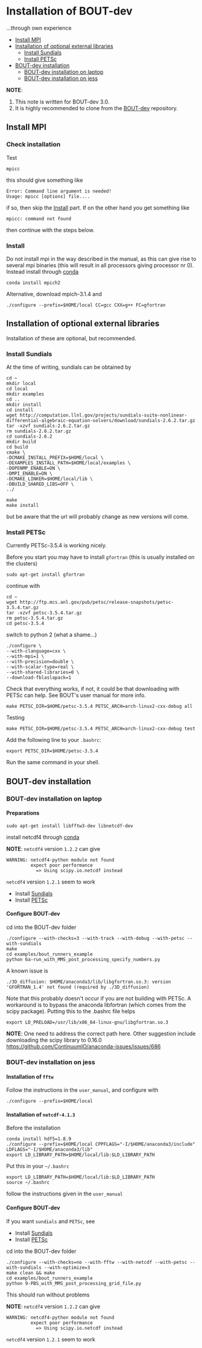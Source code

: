 # Installation of BOUT-dev

...through own experience

- [Install MPI](#install-mpi)
- [Installation of optional external libraries](#installation-of-optional-external-libraries)
    - [Install Sundials](#install-sundials)
    - [Install PETSc](#install-petsc)
- [BOUT-dev installation](#bout-dev-installation)
    - [BOUT-dev installation on laptop](#bout-dev-installation-on-laptop)
    - [BOUT-dev installation on jess](#bout-dev-installation-on-jess)

**NOTE**:

1. This note is written for BOUT-dev 3.0.
2. It is highly recommended to clone from the [BOUT-dev](https://github.com/boutproject/BOUT-dev) repository.

## Install MPI

### Check installation
Test

```
mpicc
```

this should give something like

```
Error: Command line argument is needed!
Usage: mpicc [options] file....
```

if so, then skip the [Install](#install) part. If on the other hand you get
something like

```
mpicc: command not found
```

then continue with the steps below.


### Install

Do not install mpi in the way described in the manual, as this can give rise to
several mpi binaries (this will result in all processors giving processor nr 0).
Instead install through [conda](python.md)

```
conda install mpich2
```

Alternative, download mpich-3.1.4 and

```
./configure --prefix=$HOME/local CC=gcc CXX=g++ FC=gfortran
```


## Installation of optional external libraries

Installation of these are optional, but recommended.

### Install Sundials

At the time of writing, sundials can be obtained by

```
cd ~
mkdir local
cd local
mkdir examples
cd ..
mkdir install
cd install
wget http://computation.llnl.gov/projects/sundials-suite-nonlinear-differential-algebraic-equation-solvers/download/sundials-2.6.2.tar.gz
tar -xzvf sundials-2.6.2.tar.gz
rm sundials-2.6.2.tar.gz
cd sundials-2.6.2
mkdir build
cd build
cmake \
-DCMAKE_INSTALL_PREFIX=$HOME/local \
-DEXAMPLES_INSTALL_PATH=$HOME/local/examples \
-DOPENMP_ENABLE=ON \
-DMPI_ENABLE=ON \
-DCMAKE_LINKER=$HOME/local/lib \
-DBUILD_SHARED_LIBS=OFF \
../

make
make install
```

but be aware that the url will probably change as new versions will come.

### Install PETSc

Currently PETSc-3.5.4 is working nicely.

Before you start you may have to install `gfortran` (this is usually installed
on the clusters)

```
sudo apt-get install gfortran
```

continue with

```
cd ~
wget http://ftp.mcs.anl.gov/pub/petsc/release-snapshots/petsc-3.5.4.tar.gz
tar -xzvf petsc-3.5.4.tar.gz
rm petsc-3.5.4.tar.gz
cd petsc-3.5.4
```

switch to python 2 (what a shame...)

```
./configure \
--with-clanguage=cxx \
--with-mpi=1 \
--with-precision=double \
--with-scalar-type=real \
--with-shared-libraries=0 \
--download-fblaslapack=1
```

Check that everything works, if not, it could be that downloading with PETSc
can help. See BOUT's user manual for more info.

```
make PETSC_DIR=$HOME/petsc-3.5.4 PETSC_ARCH=arch-linux2-cxx-debug all
```

Testing

```
make PETSC_DIR=$HOME/petsc-3.5.4 PETSC_ARCH=arch-linux2-cxx-debug test
```

Add the following line to your `.bashrc`:

```
export PETSC_DIR=$HOME/petsc-3.5.4
```

Run the same command in your shell.

## BOUT-dev installation

###  BOUT-dev installation on laptop

#### Preparations
```
sudo apt-get install libfftw3-dev libnetcdf-dev
```
install netcdf4 through [conda](python.md)

**NOTE**: `netcdf4` version `1.2.2` can give

```
WARNING: netcdf4-python module not found
         expect poor performance
           => Using scipy.io.netcdf instead
```

`netcdf4` version `1.2.1` seem to work

* Install [Sundials](#install-sundials)
* Install [PETSc](#install-petsc)



#### Configure BOUT-dev
cd into the BOUT-dev folder

```
./configure --with-checks=3 --with-track --with-debug --with-petsc --with-sundials
make
cd examples/bout_runners_example
python 6a-run_with_MMS_post_processing_specify_numbers.py
```

A known issue is

```
./3D_diffusion: $HOME/anaconda3/lib/libgfortran.so.3: version 'GFORTRAN_1.4' not found (required by ./3D_diffusion)
```

Note that this probably doesn't occur if you are not building with PETSc.
A workaround is to bypass the anaconda libfortran (which comes from the scipy
package). Putting this to the .bashrc file helps

```
export LD_PRELOAD=/usr/lib/x86_64-linux-gnu/libgfortran.so.3
```

**NOTE**: One need to address the correct path here. Other suggestion include
downloading the scipy library to 0.16.0
https://github.com/ContinuumIO/anaconda-issues/issues/686

### BOUT-dev installation on jess

#### Installation of `fftw`

Follow the instructions in the `user_manual`, and configure with

```
./configure --prefix=$HOME/local
```

#### Installation of `netcdf-4.1.3`

Before the installation

```
conda install hdf5=1.8.9
./configure --prefix=$HOME/local CPPFLAGS="-I/$HOME/anaconda3/include" LDFLAGS="-I/$HOME/anaconda3/lib"
export LD_LIBRARY_PATH=$HOME/local/lib:$LD_LIBRARY_PATH
```

Put this in your `~/.bashrc`

```
export LD_LIBRARY_PATH=$HOME/local/lib:$LD_LIBRARY_PATH
source ~/.bashrc
```

follow the instructions given in the `user_manual`

#### Configure BOUT-dev

If you want `sundials` and `PETSc`, see

* Install [Sundials](#install-sundials)
* Install [PETSc](#install-petsc)

cd into the BOUT-dev folder

```
./configure --with-checks=no --with-fftw --with-netcdf --with-petsc --with-sundials --with-optimize=3
make clean && make
cd examples/bout_runners_example
python 9-PBS_with_MMS_post_processing_grid_file.py
```

This should run without problems

**NOTE**: `netcdf4` version `1.2.2` can give

```
WARNING: netcdf4-python module not found
         expect poor performance
           => Using scipy.io.netcdf instead
```

`netcdf4` version `1.2.1` seem to work
